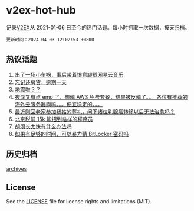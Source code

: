 # v2ex-hot-hub

 记录[V2EX](https://www.v2ex.com/)从 2021-01-06 日至今的热门话题。每小时抓取一次数据，按天[归档](archives)。

`更新时间：2024-04-03 12:02:53 +0800`

## 热议话题

1. [出了一场小车祸，事后带着恨意卸载网易云音乐](https://www.v2ex.com/t/1029238)
1. [忘记还房贷，逾期一天](https://www.v2ex.com/t/1029111)
1. [地震啦？？](https://www.v2ex.com/t/1029319)
1. [夜深又有点 emo 了，想薅 AWS 免费套餐，结果被反薅了。。。各位有推荐的海外云服务器商吗。。。便宜稳定的。。。](https://www.v2ex.com/t/1029249)
1. [最近刚回老家参加我姑的葬礼，问下诸位乳腺癌转移以后无法治愈吗？](https://www.v2ex.com/t/1029102)
1. [北京税前 15k 能招到啥样的程序员](https://www.v2ex.com/t/1029320)
1. [胡须长太快有什么办法吗](https://www.v2ex.com/t/1029125)
1. [如果有足够的时间，可以暴力猜 BitLocker 密码吗](https://www.v2ex.com/t/1029182)

## 历史归档

[archives](archives)

## License

See the [LICENSE](LICENSE) file for license rights and limitations (MIT).
